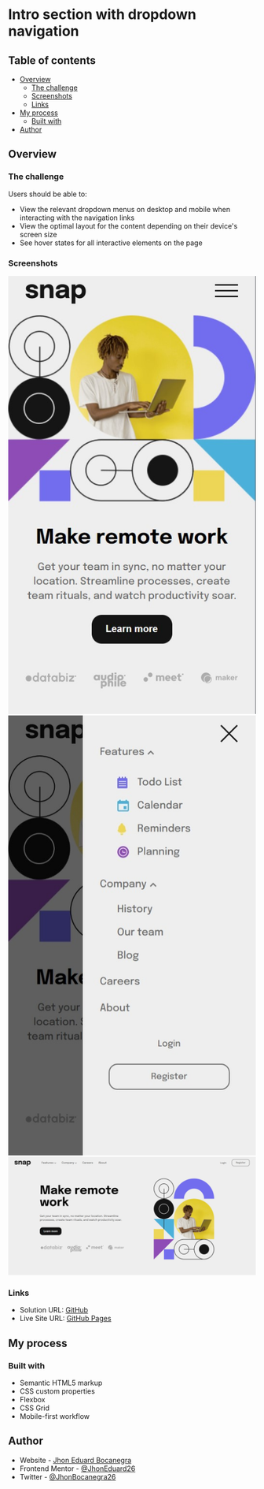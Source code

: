 # Intro section with dropdown navigation

## Table of contents

- [Overview](#overview)
  - [The challenge](#the-challenge)
  - [Screenshots](#screenshots)
  - [Links](#links)
- [My process](#my-process)
  - [Built with](#built-with)
- [Author](#author)

## Overview

### The challenge

Users should be able to:

- View the relevant dropdown menus on desktop and mobile when interacting with the navigation links
- View the optimal layout for the content depending on their device's screen size
- See hover states for all interactive elements on the page

### Screenshots

![mobile](./assets/screenshots/mobile.jpg)
![mobile-menu-active](./assets/screenshots/mobile-menu-active.jpeg)
![desktop](./assets/screenshots/desktop.jpeg)

### Links

- Solution URL: [GitHub](https://github.com/JhonEduard26/intro-section-with-dropdown-navigation)
- Live Site URL: [GitHub Pages](https://jhoneduard26.github.io/intro-section-with-dropdown-navigation/)

## My process

### Built with

- Semantic HTML5 markup
- CSS custom properties
- Flexbox
- CSS Grid
- Mobile-first workflow

## Author

- Website - [Jhon Eduard Bocanegra](https://github.com/JhonEduard26)
- Frontend Mentor - [@JhonEduard26](https://www.frontendmentor.io/profile/JhonEduard26)
- Twitter - [@JhonBocanegra26](https://twitter.com/JhonBocanegra26)
